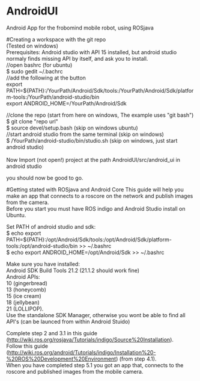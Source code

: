 # AndroidUI<br />
Android App for the frobomind mobile robot, using ROSjava<br />

#Creating a workspace with the git repo<br />
(Tested on windows)<br />
Prerequisites: Android studio with API 15 installed, but android studio normaly finds missing API by itself, and ask you to install.<br />
//open bashrc (for ubuntu)<br />
$ sudo gedit ~/.bachrc<br />
//add the following at the button<br />
export PATH=${PATH}:/YourPath/Android/Sdk/tools:/YourPath/Android/Sdk/platform-tools:/YourPath/android-studio/bin<br />
export ANDROID_HOME=/YourPath/Android/Sdk<br />

//clone the repo (start from here on windows, The example uses "git bash")<br />
$ git clone "repo url"<br />
$ source devel/setup.bash (skip on windows ubuntu)<br />
//start android studio from the same terminal (skip on windows)<br />
$ /YourPath/android-studio/bin/studio.sh (skip on windows, just start android studio)<br />
<br />
Now Import (not open!) project at the path AndroidUI/src/android_ui in android studio<br />

you should now be good to go.<br />

#Getting stated with ROSjava and Android Core
This guide will help you make an app that connects to a roscore on the network and publish images from the camera.<br />
Before you start you must have ROS indigo and Android Studio install on Ubuntu.<br />

Set PATH of android studio and sdk: <br />
$ echo export PATH=\${PATH}:/opt/Android/Sdk/tools:/opt/Android/Sdk/platform-tools:/opt/android-studio/bin >> ~/.bashrc<br />
$ echo export ANDROID_HOME=/opt/Android/Sdk >> ~/.bashrc<br />

Make sure you have installed:<br />
Android SDK Build Tools 21.2 (21.1.2 should work fine)<br />
Android APIs: <br />
	10 (gingerbread)<br />
	13 (honeycomb)<br />
	15 (ice cream)<br />
	18 (jellybean)<br />
	21 (LOLLIPOP). <br />
Use the standalone SDK Manager, otherwise you wont be able to find all API's (can be launced from within Android Stuido)<br />

Complete step 2 and 3.1 in this guide (http://wiki.ros.org/rosjava/Tutorials/indigo/Source%20Installation).<br />
Follow this guide (http://wiki.ros.org/android/Tutorials/indigo/Installation%20-%20ROS%20Development%20Environment) (from step 4.1).<br />
When you have completed step 5.1 you got an app that, connects to the roscore and published images from the mobile camera.<br />








